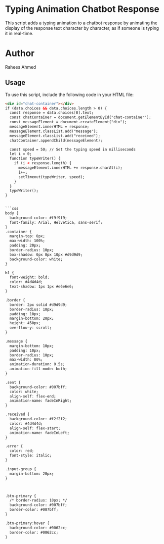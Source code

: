 # Typing Animation Chatbot Response

This script adds a typing animation to a chatbot response by animating the display of the response text character by character, as if someone is typing it in real-time.

# Author
Rahees Ahmed

## Usage

To use this script, include the following code in your HTML file:

```html
<div id="chat-container"></div>
if (data.choices && data.choices.length > 0) {
  const response = data.choices[0].text;
  const chatContainer = document.getElementById("chat-container");
  const messageElement = document.createElement("div");
  messageElement.innerHTML = response;
  messageElement.classList.add("message");
  messageElement.classList.add("received");
  chatContainer.appendChild(messageElement);

  const speed = 50; // Set the typing speed in milliseconds
  let i = 0;
  function typeWriter() {
    if (i < response.length) {
      messageElement.innerHTML += response.charAt(i);
      i++;
      setTimeout(typeWriter, speed);
    }
  }
  typeWriter();
}


```css
body {
  background-color: #f9f9f9;
  font-family: Arial, Helvetica, sans-serif;
}
.container {
  margin-top: 0px;
  max-width: 100%;
  padding: 20px;
  border-radius: 10px;
  box-shadow: 0px 0px 10px #d9d9d9;
  background-color: white;
}

h1 {
  font-weight: bold;
  color: #4d4d4d;
  text-shadow: 1px 1px #e6e6e6;
}

.border {
  border: 2px solid #d9d9d9;
  border-radius: 10px;
  padding: 10px;
  margin-bottom: 20px;
  height: 450px;
  overflow-y: scroll;
}

.message {
  margin-bottom: 10px;
  padding: 10px;
  border-radius: 10px;
  max-width: 80%;
  animation-duration: 0.5s;
  animation-fill-mode: both;
}

.sent {
  background-color: #007bff;
  color: white;
  align-self: flex-end;
  animation-name: fadeInRight;
}

.received {
  background-color: #f2f2f2;
  color: #4d4d4d;
  align-self: flex-start;
  animation-name: fadeInLeft;
}

.error {
  color: red;
  font-style: italic;
}

.input-group {
  margin-bottom: 20px;
}



.btn-primary {
  /* border-radius: 10px; */
  background-color: #007bff;
  border-color: #007bff;
}

.btn-primary:hover {
  background-color: #0062cc;
  border-color: #0062cc;
}
